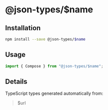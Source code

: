 # @json-types/$name

## Installation

```sh
npm install --save @json-types/$name
```

## Usage

```ts
import { Compose } from "@json-types/$name";
```

## Details

TypeScript types generated automatically from:

> $url
